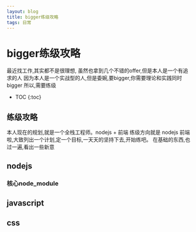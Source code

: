```yaml
---
layout: blog
title: bigger练级攻略
tags: 日常
---
```


# bigger练级攻略

  最近找工作,其实都不是很理想,
  虽然也拿到几个不错的offer,但是本人是一个有追求的人
  因为本人是一个实战型的人,但是委婉,要bigger,你需要理论和实践同时bigger
  所以,需要练级

* TOC
{:toc}

## 练级攻略

  本人现在的规划,就是一个全栈工程师。nodejs + 前端
  练级方向就是 nodejs  前端啦,大致列出一个计划,定一个目标,一天天的坚持下去,开始练吧。
  在基础的东西,也过一遍,看出一些新意

##  nodejs

### 核心node_module

## javascript

## css







